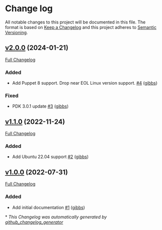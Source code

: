 # Change log

All notable changes to this project will be documented in this file. The format is based on [Keep a Changelog](http://keepachangelog.com/en/1.0.0/) and this project adheres to [Semantic Versioning](http://semver.org).

## [v2.0.0](https://github.com/gibbs/puppet-acct/tree/v2.0.0) (2024-01-21)

[Full Changelog](https://github.com/gibbs/puppet-acct/compare/v1.1.0...v2.0.0)

### Added

- Add Puppet 8 support. Drop near EOL Linux version support. [\#4](https://github.com/gibbs/puppet-acct/pull/4) ([gibbs](https://github.com/gibbs))

### Fixed

- PDK 3.0.1 update [\#3](https://github.com/gibbs/puppet-acct/pull/3) ([gibbs](https://github.com/gibbs))

## [v1.1.0](https://github.com/gibbs/puppet-acct/tree/v1.1.0) (2022-11-24)

[Full Changelog](https://github.com/gibbs/puppet-acct/compare/v1.0.0...v1.1.0)

### Added

- Add Ubuntu 22.04 support [\#2](https://github.com/gibbs/puppet-acct/pull/2) ([gibbs](https://github.com/gibbs))

## [v1.0.0](https://github.com/gibbs/puppet-acct/tree/v1.0.0) (2022-07-31)

[Full Changelog](https://github.com/gibbs/puppet-acct/compare/715082840d726ac3c1bded1318f4dd915f269f4b...v1.0.0)

### Added

- Add initial documentation [\#1](https://github.com/gibbs/puppet-acct/pull/1) ([gibbs](https://github.com/gibbs))



\* *This Changelog was automatically generated by [github_changelog_generator](https://github.com/github-changelog-generator/github-changelog-generator)*
